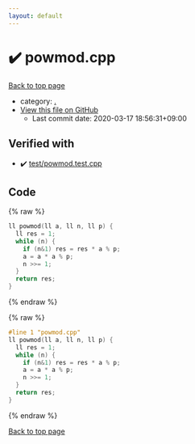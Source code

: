 ```yaml
---
layout: default
---
```


<!-- mathjax config similar to math.stackexchange -->
<script type="text/javascript" async
  src="https://cdnjs.cloudflare.com/ajax/libs/mathjax/2.7.5/MathJax.js?config=TeX-MML-AM_CHTML">
</script>
<script type="text/x-mathjax-config">
  MathJax.Hub.Config({
    TeX: { equationNumbers: { autoNumber: "AMS" }},
    tex2jax: {
      inlineMath: [ ['$','$'] ],
      processEscapes: true
    },
    "HTML-CSS": { matchFontHeight: false },
    displayAlign: "left",
    displayIndent: "2em"
  });
</script>

<script type="text/javascript" src="https://cdnjs.cloudflare.com/ajax/libs/jquery/3.4.1/jquery.min.js"></script>
<script src="https://cdn.jsdelivr.net/npm/jquery-balloon-js@1.1.2/jquery.balloon.min.js" integrity="sha256-ZEYs9VrgAeNuPvs15E39OsyOJaIkXEEt10fzxJ20+2I=" crossorigin="anonymous"></script>
<script type="text/javascript" src="../assets/js/copy-button.js"></script>
<link rel="stylesheet" href="../assets/css/copy-button.css" />


# :heavy_check_mark: powmod.cpp

<a href="../index.html">Back to top page</a>

* category: <a href="../index.html#5058f1af8388633f609cadb75a75dc9d">.</a>
* <a href="{{ site.github.repository_url }}/blob/master/powmod.cpp">View this file on GitHub</a>
    - Last commit date: 2020-03-17 18:56:31+09:00




## Verified with

* :heavy_check_mark: <a href="../verify/test/powmod.test.cpp.html">test/powmod.test.cpp</a>


## Code

<a id="unbundled"></a>
{% raw %}
```cpp
ll powmod(ll a, ll n, ll p) {
  ll res = 1;
  while (n) {
    if (n&1) res = res * a % p;
    a = a * a % p;
    n >>= 1;
  }
  return res;
}

```
{% endraw %}

<a id="bundled"></a>
{% raw %}
```cpp
#line 1 "powmod.cpp"
ll powmod(ll a, ll n, ll p) {
  ll res = 1;
  while (n) {
    if (n&1) res = res * a % p;
    a = a * a % p;
    n >>= 1;
  }
  return res;
}

```
{% endraw %}

<a href="../index.html">Back to top page</a>

